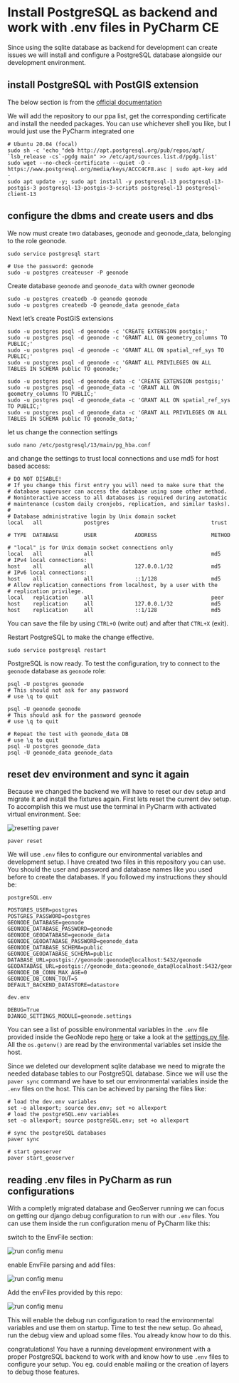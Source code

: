 # Install PostgreSQL as backend and work with .env files in PyCharm CE

Since using the sqlite database as backend for development can create issues we will install and configure
a PostgreSQL database alongside our development environment.

## install PostgreSQL with PostGIS extension

The below section is from the [official documentation](https://docs.geonode.org/en/master/install/advanced/core/index.html#postgis-database-setup)

We will add the repository to our ppa list, get the corresponding certificate and install the needed packages. You
can use whichever shell you like, but I would just use the PyCharm integrated one

```shell
# Ubuntu 20.04 (focal)
sudo sh -c 'echo "deb http://apt.postgresql.org/pub/repos/apt/ `lsb_release -cs`-pgdg main" >> /etc/apt/sources.list.d/pgdg.list'
sudo wget --no-check-certificate --quiet -O - https://www.postgresql.org/media/keys/ACCC4CF8.asc | sudo apt-key add -
sudo apt update -y; sudo apt install -y postgresql-13 postgresql-13-postgis-3 postgresql-13-postgis-3-scripts postgresql-13 postgresql-client-13
```

## configure the dbms and create users and dbs

We now must create two databases, geonode and geonode_data, belonging to the role geonode.

```shell
sudo service postgresql start

# Use the password: geonode
sudo -u postgres createuser -P geonode
```

Create database `geonode` and `geonode_data` with owner geonode
```shell
sudo -u postgres createdb -O geonode geonode
sudo -u postgres createdb -O geonode_data geonode_data
```

Next let’s create PostGIS extensions
```shell
sudo -u postgres psql -d geonode -c 'CREATE EXTENSION postgis;'
sudo -u postgres psql -d geonode -c 'GRANT ALL ON geometry_columns TO PUBLIC;'
sudo -u postgres psql -d geonode -c 'GRANT ALL ON spatial_ref_sys TO PUBLIC;'
sudo -u postgres psql -d geonode -c 'GRANT ALL PRIVILEGES ON ALL TABLES IN SCHEMA public TO geonode;'

sudo -u postgres psql -d geonode_data -c 'CREATE EXTENSION postgis;'
sudo -u postgres psql -d geonode_data -c 'GRANT ALL ON geometry_columns TO PUBLIC;'
sudo -u postgres psql -d geonode_data -c 'GRANT ALL ON spatial_ref_sys TO PUBLIC;'
sudo -u postgres psql -d geonode_data -c 'GRANT ALL PRIVILEGES ON ALL TABLES IN SCHEMA public TO geonode_data;'
```

let us change the connection settings

```shell
sudo nano /etc/postgresql/13/main/pg_hba.conf
```

and change the settings to trust local connections and use md5 for host based access:

```shell
# DO NOT DISABLE!
# If you change this first entry you will need to make sure that the
# database superuser can access the database using some other method.
# Noninteractive access to all databases is required during automatic
# maintenance (custom daily cronjobs, replication, and similar tasks).
#
# Database administrative login by Unix domain socket
local   all             postgres                                trust

# TYPE  DATABASE        USER            ADDRESS                 METHOD

# "local" is for Unix domain socket connections only
local   all             all                                     md5
# IPv4 local connections:
host    all             all             127.0.0.1/32            md5
# IPv6 local connections:
host    all             all             ::1/128                 md5
# Allow replication connections from localhost, by a user with the
# replication privilege.
local   replication     all                                     peer
host    replication     all             127.0.0.1/32            md5
host    replication     all             ::1/128                 md5
```
You can save the file by using `CTRL+O` (write out) and after that `CTRL+X` (exit).

Restart PostgreSQL to make the change effective.
```shell
sudo service postgresql restart
```
PostgreSQL is now ready. To test the configuration, try to connect to the `geonode` database as `geonode` role:

```shell
psql -U postgres geonode
# This should not ask for any password
# use \q to quit

psql -U geonode geonode
# This should ask for the password geonode
# use \q to quit

# Repeat the test with geonode_data DB
# use \q to quit
psql -U postgres geonode_data
psql -U geonode_data geonode_data
```

## reset dev environment and sync it again

Because we changed the backend we will have to reset our dev setup and migrate it and install the fixtures again.
First lets reset the current dev setup. To accomplish this we must use the terminal in PyCharm with activated virtual
environment. See:

![resetting paver](img/paver_reset.png)

```shell
paver reset
```

We will use `.env` files to configure our environmental variables and development setup. I have created two files in this
repository you can use. You should the user and password and database names like you used before to create the databases.
If you followed my instructions they should be:

`postgreSQL.env`
```dotenv
POSTGRES_USER=postgres
POSTGRES_PASSWORD=postgres
GEONODE_DATABASE=geonode
GEONODE_DATABASE_PASSWORD=geonode
GEONODE_GEODATABASE=geonode_data
GEONODE_GEODATABASE_PASSWORD=geonode_data
GEONODE_DATABASE_SCHEMA=public
GEONODE_GEODATABASE_SCHEMA=public
DATABASE_URL=postgis://geonode:geonode@localhost:5432/geonode
GEODATABASE_URL=postgis://geonode_data:geonode_data@localhost:5432/geonode_data
GEONODE_DB_CONN_MAX_AGE=0
GEONODE_DB_CONN_TOUT=5
DEFAULT_BACKEND_DATASTORE=datastore
```

`dev.env`
```dotenv
DEBUG=True
DJANGO_SETTINGS_MODULE=geonode.settings
```
You can see a list of possible environmental variables in the `.env` file provided inside the 
GeoNode repo [here](https://github.com/GeoNode/geonode/blob/master/.env) or take a look at the 
[settings.py file](https://github.com/GeoNode/geonode/blob/master/geonode/settings.py). All the 
`os.getenv()` are read by the environmental variables set inside the host.

Since we deleted our development sqlite database we need to migrate the needed database tables to our PostgreSQL 
database. Since we will use the `paver sync` command we have to set our environmental variables inside the `.env` files 
on the host. This can be achieved by parsing the files like:

```shell
# load the dev.env variables
set -o allexport; source dev.env; set +o allexport
# load the postgreSQL.env variables
set -o allexport; source postgreSQL.env; set +o allexport

# sync the postgreSQL databases
paver sync

# start geoserver
paver start_geoserver
```

## reading .env files in PyCharm as run configurations

With a completly migrated database and GeoServer running we can focus on getting our django debug configuration to run 
with our `.env` files. You can use them inside the run configuration menu of PyCharm like this:

switch to the EnvFile section:

![run config menu](img/Debug_Config_EnvFiles.png)

enable EnvFile parsing and add files:

![run config menu](img/DebugConfig_addEnvFiles.png)

Add the envFiles provided by this repo:

![run config menu](img/DebugConfig_addedEnvFilesDone.png)

This will enable the debug run configuration to read the environmental variables and use them on startup. Time to test
the new setup. Go ahead, run the debug view and upload some files. You already know how to do this.

congratulations! You have a running development environment with a proper PostgreSQL backend to work with and know how to
use `.env` files to configure your setup. You eg. could enable mailing or the creation of layers to debug those features.
